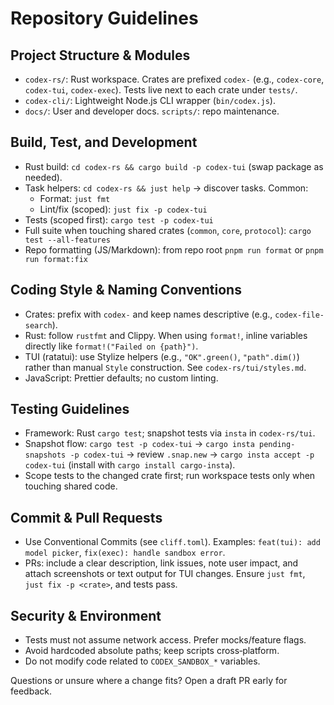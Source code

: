# Repository Guidelines

## Project Structure & Modules
- `codex-rs/`: Rust workspace. Crates are prefixed `codex-` (e.g., `codex-core`, `codex-tui`, `codex-exec`). Tests live next to each crate under `tests/`.
- `codex-cli/`: Lightweight Node.js CLI wrapper (`bin/codex.js`).
- `docs/`: User and developer docs. `scripts/`: repo maintenance.

## Build, Test, and Development
- Rust build: `cd codex-rs && cargo build -p codex-tui` (swap package as needed).
- Task helpers: `cd codex-rs && just help` → discover tasks. Common:
  - Format: `just fmt`
  - Lint/fix (scoped): `just fix -p codex-tui`
- Tests (scoped first): `cargo test -p codex-tui`
- Full suite when touching shared crates (`common`, `core`, `protocol`): `cargo test --all-features`
- Repo formatting (JS/Markdown): from repo root `pnpm run format` or `pnpm run format:fix`

## Coding Style & Naming Conventions
- Crates: prefix with `codex-` and keep names descriptive (e.g., `codex-file-search`).
- Rust: follow `rustfmt` and Clippy. When using `format!`, inline variables directly like `format!("Failed on {path}")`.
- TUI (ratatui): use Stylize helpers (e.g., `"OK".green()`, `"path".dim()`) rather than manual `Style` construction. See `codex-rs/tui/styles.md`.
- JavaScript: Prettier defaults; no custom linting.

## Testing Guidelines
- Framework: Rust `cargo test`; snapshot tests via `insta` in `codex-rs/tui`.
- Snapshot flow: `cargo test -p codex-tui` → `cargo insta pending-snapshots -p codex-tui` → review `.snap.new` → `cargo insta accept -p codex-tui` (install with `cargo install cargo-insta`).
- Scope tests to the changed crate first; run workspace tests only when touching shared code.

## Commit & Pull Requests
- Use Conventional Commits (see `cliff.toml`). Examples: `feat(tui): add model picker`, `fix(exec): handle sandbox error`.
- PRs: include a clear description, link issues, note user impact, and attach screenshots or text output for TUI changes. Ensure `just fmt`, `just fix -p <crate>`, and tests pass.

## Security & Environment
- Tests must not assume network access. Prefer mocks/feature flags.
- Avoid hardcoded absolute paths; keep scripts cross‑platform.
- Do not modify code related to `CODEX_SANDBOX_*` variables.

Questions or unsure where a change fits? Open a draft PR early for feedback.

